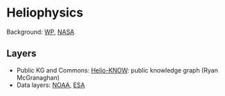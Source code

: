 # Heliophysics

Background: [WP](https://en.wikipedia.org/wiki/Heliophysics), [NASA](https://www.nasa.gov/mission_pages/sunearth/index.html)

## Layers

* Public KG and Commons: [Helio-KNOW](https://github.com/rmcgranaghan/Helio-KNOW/blob/main/README.md): public knowledge graph (Ryan McGranaghan)
* Data layers: [NOAA](https://www.swpc.noaa.gov/), [ESA](https://swe.ssa.esa.int/gen_arv)
